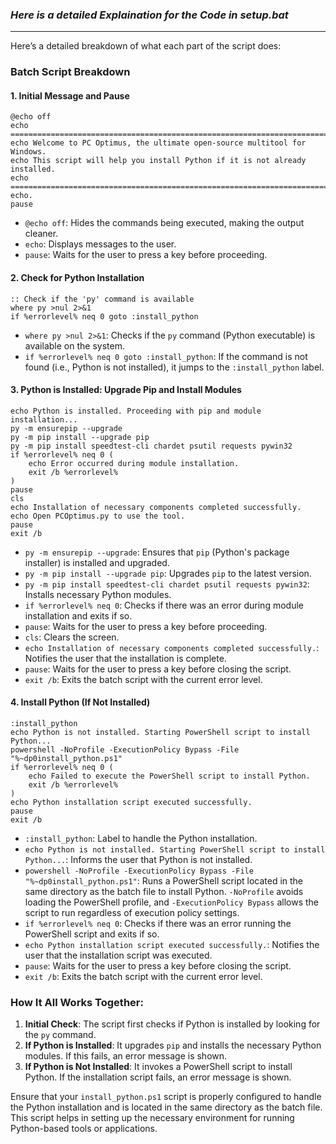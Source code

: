 ### ***Here is a detailed Explaination for the Code in setup.bat***
------------------------------------------------------------------------------------------------------------------------------------------------------------------------------------------------------------------------------------------------------------------------------------------------------------------------------------------------------------------------------------------------------------------------------------------------------------------------------------------------------------------------------------------------------------------------------------------------------------------------------------------------------------------------------------------------------------------------------------------------------------------------------------------------------------------------------------------------------------------------------------------------------------------------------------------------------------------------------------------------------------------------------
Here’s a detailed breakdown of what each part of the script does:

### **Batch Script Breakdown**

#### **1. Initial Message and Pause**
```batch
@echo off
echo ================================================================================
echo Welcome to PC Optimus, the ultimate open-source multitool for Windows.
echo This script will help you install Python if it is not already installed.
echo ================================================================================
echo.
pause
```
- `@echo off`: Hides the commands being executed, making the output cleaner.
- `echo`: Displays messages to the user.
- `pause`: Waits for the user to press a key before proceeding.

#### **2. Check for Python Installation**
```batch
:: Check if the 'py' command is available
where py >nul 2>&1
if %errorlevel% neq 0 goto :install_python
```
- `where py >nul 2>&1`: Checks if the `py` command (Python executable) is available on the system.
- `if %errorlevel% neq 0 goto :install_python`: If the command is not found (i.e., Python is not installed), it jumps to the `:install_python` label.

#### **3. Python is Installed: Upgrade Pip and Install Modules**
```batch
echo Python is installed. Proceeding with pip and module installation...
py -m ensurepip --upgrade
py -m pip install --upgrade pip
py -m pip install speedtest-cli chardet psutil requests pywin32
if %errorlevel% neq 0 (
    echo Error occurred during module installation.
    exit /b %errorlevel%
)
pause
cls
echo Installation of necessary components completed successfully.
echo Open PCOptimus.py to use the tool.
pause
exit /b
```
- `py -m ensurepip --upgrade`: Ensures that `pip` (Python's package installer) is installed and upgraded.
- `py -m pip install --upgrade pip`: Upgrades `pip` to the latest version.
- `py -m pip install speedtest-cli chardet psutil requests pywin32`: Installs necessary Python modules.
- `if %errorlevel% neq 0`: Checks if there was an error during module installation and exits if so.
- `pause`: Waits for the user to press a key before proceeding.
- `cls`: Clears the screen.
- `echo Installation of necessary components completed successfully.`: Notifies the user that the installation is complete.
- `pause`: Waits for the user to press a key before closing the script.
- `exit /b`: Exits the batch script with the current error level.

#### **4. Install Python (If Not Installed)**
```batch
:install_python
echo Python is not installed. Starting PowerShell script to install Python...
powershell -NoProfile -ExecutionPolicy Bypass -File "%~dp0install_python.ps1"
if %errorlevel% neq 0 (
    echo Failed to execute the PowerShell script to install Python.
    exit /b %errorlevel%
)
echo Python installation script executed successfully.
pause
exit /b
```
- `:install_python`: Label to handle the Python installation.
- `echo Python is not installed. Starting PowerShell script to install Python...`: Informs the user that Python is not installed.
- `powershell -NoProfile -ExecutionPolicy Bypass -File "%~dp0install_python.ps1"`: Runs a PowerShell script located in the same directory as the batch file to install Python. `-NoProfile` avoids loading the PowerShell profile, and `-ExecutionPolicy Bypass` allows the script to run regardless of execution policy settings.
- `if %errorlevel% neq 0`: Checks if there was an error running the PowerShell script and exits if so.
- `echo Python installation script executed successfully.`: Notifies the user that the installation script was executed.
- `pause`: Waits for the user to press a key before closing the script.
- `exit /b`: Exits the batch script with the current error level.

### **How It All Works Together:**

1. **Initial Check**: The script first checks if Python is installed by looking for the `py` command.
2. **If Python is Installed**: It upgrades `pip` and installs the necessary Python modules. If this fails, an error message is shown.
3. **If Python is Not Installed**: It invokes a PowerShell script to install Python. If the installation script fails, an error message is shown.

Ensure that your `install_python.ps1` script is properly configured to handle the Python installation and is located in the same directory as the batch file. This script helps in setting up the necessary environment for running Python-based tools or applications.

